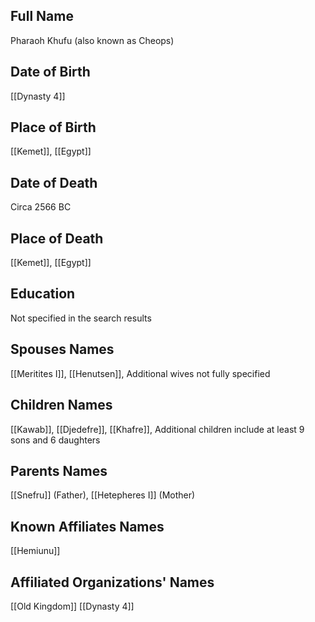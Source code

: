 ## Full Name
Pharaoh Khufu (also known as Cheops)

## Date of Birth
[[Dynasty 4]]

## Place of Birth
[[Kemet]], [[Egypt]]

## Date of Death
Circa 2566 BC

## Place of Death
[[Kemet]], [[Egypt]]

## Education
Not specified in the search results

## Spouses Names
[[Meritites I]], [[Henutsen]], Additional wives not fully specified

## Children Names
[[Kawab]], [[Djedefre]], [[Khafre]], Additional children include at least 9 sons and 6 daughters

## Parents Names
[[Snefru]] (Father), [[Hetepheres I]] (Mother)

## Known Affiliates Names
[[Hemiunu]]

## Affiliated Organizations' Names
[[Old Kingdom]]
[[Dynasty 4]]